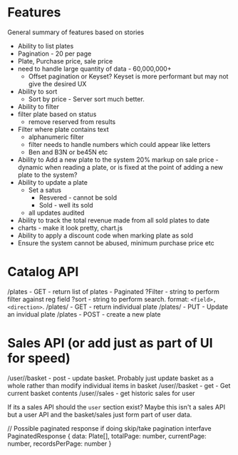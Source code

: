 # Features

General summary of features based on stories

* Ability to list plates
 * Pagination - 20 per page
 * Plate, Purchase price, sale price
 * need to handle large quantity of data - 60,000,000+
   * Offset pagination or Keyset? Keyset is more performant but may not give the desired UX
 * Ability to sort
   * Sort by price - Server sort much better.
 * Ability to filter
  * filter plate based on status
    * remove reserved from results
  * Filter where plate contains text
    * alphanumeric filter
    * filter needs to handle numbers which could appear like letters
     * Ben and B3N or be45N etc
* Ability to Add a new plate to the system
    20% markup on sale price - dynamic when reading a plate, or is fixed at the point of adding a new plate to the system?
* Ability to update a plate
  * Set a satus
    * Resvered - cannot be sold
    * Sold - well its sold
  * all updates audited
* Ability to track the total revenue made from all sold plates to date
 * charts - make it look pretty, chart.js
* Ability to apply a discount code when marking  plate as sold
 * Ensure the system cannot be abused, minimum purchase price etc

# Catalog API

/plates - GET - return list of plates - Paginated
  ?Filter - string to perform filter against reg field
  ?sort - string to perform search. format: `<field>,<direction>`. 
/plates/<plateID> - GET - return individual plate
/plates/<plateID> - PUT - Update an invidual plate
/plates - POST - create a new plate

# Sales API (or add just as part of UI for speed)
/user/<userID>/basket - post - update basket. Probably just update basket as a whole rather than modify individual items in basket
/user/<userID>/basket - get - Get current basket contents
/user/<userID>/sales - get historic sales for user

If its a sales API should the `user` section exist? Maybe this isn't a sales API but a user API and the basket/sales just form part of user data.

// Possible paginated response if doing skip/take pagination
interfave PaginatedResponse {
    data: Plate[],
    totalPage: number,
    currentPage: number,
    recordsPerPage: number
}